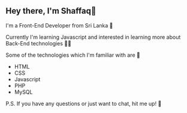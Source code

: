 Hey there, I'm Shaffaq👋
-------------------------

I'm a Front-End Developer from Sri Lanka 📍

Currently I'm learning Javascript and interested in learning more about Back-End technologies 👨‍💻

Some of the technologies which I'm familiar with are 🚀
* HTML
* CSS
* Javascript
* PHP
* MySQL

P.S. If you have any questions or just want to chat, hit me up! 🤝
